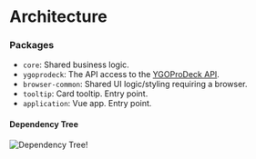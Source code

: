 # Architecture

### Packages

-   `core`: Shared business logic.
-   `ygoprodeck`: The API access to the [YGOProDeck API](https://db.ygoprodeck.com/api-guide/).
-   `browser-common`: Shared UI logic/styling requiring a browser.
-   `tooltip`: Card tooltip. Entry point.
-   `application`: Vue app. Entry point.

#### Dependency Tree

![Dependency Tree!](./architecture.svg)
